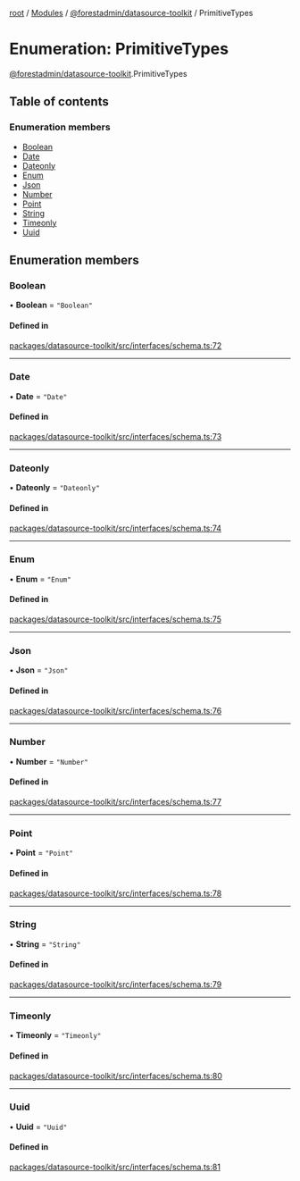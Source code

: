 [root](../README.md) / [Modules](../modules.md) / [@forestadmin/datasource-toolkit](../modules/forestadmin_datasource_toolkit.md) / PrimitiveTypes

# Enumeration: PrimitiveTypes

[@forestadmin/datasource-toolkit](../modules/forestadmin_datasource_toolkit.md).PrimitiveTypes

## Table of contents

### Enumeration members

- [Boolean](forestadmin_datasource_toolkit.PrimitiveTypes.md#boolean)
- [Date](forestadmin_datasource_toolkit.PrimitiveTypes.md#date)
- [Dateonly](forestadmin_datasource_toolkit.PrimitiveTypes.md#dateonly)
- [Enum](forestadmin_datasource_toolkit.PrimitiveTypes.md#enum)
- [Json](forestadmin_datasource_toolkit.PrimitiveTypes.md#json)
- [Number](forestadmin_datasource_toolkit.PrimitiveTypes.md#number)
- [Point](forestadmin_datasource_toolkit.PrimitiveTypes.md#point)
- [String](forestadmin_datasource_toolkit.PrimitiveTypes.md#string)
- [Timeonly](forestadmin_datasource_toolkit.PrimitiveTypes.md#timeonly)
- [Uuid](forestadmin_datasource_toolkit.PrimitiveTypes.md#uuid)

## Enumeration members

### Boolean

• **Boolean** = `"Boolean"`

#### Defined in

[packages/datasource-toolkit/src/interfaces/schema.ts:72](https://github.com/ForestAdmin/agent-nodejs/blob/ab7dfd8/packages/datasource-toolkit/src/interfaces/schema.ts#L72)

___

### Date

• **Date** = `"Date"`

#### Defined in

[packages/datasource-toolkit/src/interfaces/schema.ts:73](https://github.com/ForestAdmin/agent-nodejs/blob/ab7dfd8/packages/datasource-toolkit/src/interfaces/schema.ts#L73)

___

### Dateonly

• **Dateonly** = `"Dateonly"`

#### Defined in

[packages/datasource-toolkit/src/interfaces/schema.ts:74](https://github.com/ForestAdmin/agent-nodejs/blob/ab7dfd8/packages/datasource-toolkit/src/interfaces/schema.ts#L74)

___

### Enum

• **Enum** = `"Enum"`

#### Defined in

[packages/datasource-toolkit/src/interfaces/schema.ts:75](https://github.com/ForestAdmin/agent-nodejs/blob/ab7dfd8/packages/datasource-toolkit/src/interfaces/schema.ts#L75)

___

### Json

• **Json** = `"Json"`

#### Defined in

[packages/datasource-toolkit/src/interfaces/schema.ts:76](https://github.com/ForestAdmin/agent-nodejs/blob/ab7dfd8/packages/datasource-toolkit/src/interfaces/schema.ts#L76)

___

### Number

• **Number** = `"Number"`

#### Defined in

[packages/datasource-toolkit/src/interfaces/schema.ts:77](https://github.com/ForestAdmin/agent-nodejs/blob/ab7dfd8/packages/datasource-toolkit/src/interfaces/schema.ts#L77)

___

### Point

• **Point** = `"Point"`

#### Defined in

[packages/datasource-toolkit/src/interfaces/schema.ts:78](https://github.com/ForestAdmin/agent-nodejs/blob/ab7dfd8/packages/datasource-toolkit/src/interfaces/schema.ts#L78)

___

### String

• **String** = `"String"`

#### Defined in

[packages/datasource-toolkit/src/interfaces/schema.ts:79](https://github.com/ForestAdmin/agent-nodejs/blob/ab7dfd8/packages/datasource-toolkit/src/interfaces/schema.ts#L79)

___

### Timeonly

• **Timeonly** = `"Timeonly"`

#### Defined in

[packages/datasource-toolkit/src/interfaces/schema.ts:80](https://github.com/ForestAdmin/agent-nodejs/blob/ab7dfd8/packages/datasource-toolkit/src/interfaces/schema.ts#L80)

___

### Uuid

• **Uuid** = `"Uuid"`

#### Defined in

[packages/datasource-toolkit/src/interfaces/schema.ts:81](https://github.com/ForestAdmin/agent-nodejs/blob/ab7dfd8/packages/datasource-toolkit/src/interfaces/schema.ts#L81)
